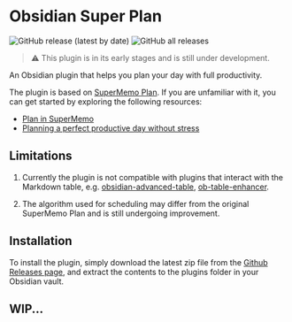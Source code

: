# Obsidian Super Plan

![GitHub release (latest by date)](https://img.shields.io/github/v/release/z233/obsidian-super-plan?style=plastic)
![GitHub all releases](https://img.shields.io/github/downloads/z233/obsidian-super-plan/total?style=plastic)

> ⚠ This plugin is in its early stages and is still under development. 

An Obsidian plugin that helps you plan your day with full productivity.

The plugin is based on [SuperMemo Plan](https://supermemo.guru/wiki/Plan). If you are unfamiliar
with it, you can get started by exploring the following resources:

- [Plan in SuperMemo](https://help.supermemo.org/wiki/Plan)
- [Planning a perfect productive day without stress](https://supermemo.guru/wiki/Planning_a_perfect_productive_day_without_stress)

## Limitations

1. Currently the plugin is not compatible with plugins that interact with the Markdown table, e.g.
   [obsidian-advanced-table](https://github.com/tgrosinger/advanced-tables-obsidian), [ob-table-enhancer](https://github.com/Stardusten/ob-table-enhancer).

2. The algorithm used for scheduling may differ from the original SuperMemo Plan and is still
   undergoing improvement.

## Installation

To install the plugin, simply download the latest zip file from the [Github Releases page](https://github.com/Z233/obsidian-super-plan/releases/latest), and extract the contents to the plugins folder in your Obsidian vault.

## WIP...
